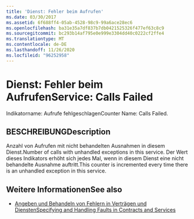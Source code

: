 ```yaml
---
title: 'Dienst: Fehler beim Aufrufen'
ms.date: 03/30/2017
ms.assetid: 6f688ff4-05ab-4528-98c9-99a6ace28ec6
ms.openlocfilehash: ba31e35a7df837b7db0421525326f477ef63c8c9
ms.sourcegitcommit: bc293b14af795e0e999e3304dd40c0222cf2ffe4
ms.translationtype: MT
ms.contentlocale: de-DE
ms.lasthandoff: 11/26/2020
ms.locfileid: "96252958"
---
```

# <a name="service-calls-failed"></a><span data-ttu-id="0aeab-102">Dienst: Fehler beim Aufrufen</span><span class="sxs-lookup"><span data-stu-id="0aeab-102">Service: Calls Failed</span></span>

<span data-ttu-id="0aeab-103">Indikatorname: Aufrufe fehlgeschlagen</span><span class="sxs-lookup"><span data-stu-id="0aeab-103">Counter Name: Calls Failed.</span></span>  
  
## <a name="description"></a><span data-ttu-id="0aeab-104">BESCHREIBUNG</span><span class="sxs-lookup"><span data-stu-id="0aeab-104">Description</span></span>  

 <span data-ttu-id="0aeab-105">Anzahl von Aufrufen mit nicht behandelten Ausnahmen in diesem Dienst.</span><span class="sxs-lookup"><span data-stu-id="0aeab-105">Number of calls with unhandled exceptions in this service.</span></span> <span data-ttu-id="0aeab-106">Der Wert dieses Indikators erhöht sich jedes Mal, wenn in diesem Dienst eine nicht behandelte Ausnahme auftritt.</span><span class="sxs-lookup"><span data-stu-id="0aeab-106">This counter is incremented every time there is an unhandled exception in this service.</span></span>  
  
## <a name="see-also"></a><span data-ttu-id="0aeab-107">Weitere Informationen</span><span class="sxs-lookup"><span data-stu-id="0aeab-107">See also</span></span>

- [<span data-ttu-id="0aeab-108">Angeben und Behandeln von Fehlern in Verträgen und Diensten</span><span class="sxs-lookup"><span data-stu-id="0aeab-108">Specifying and Handling Faults in Contracts and Services</span></span>](../../specifying-and-handling-faults-in-contracts-and-services.md)
